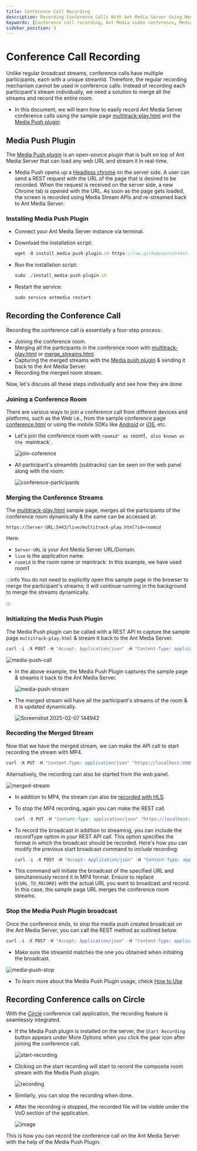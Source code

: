 ```yaml
---
title: Conference Call Recording
description: Recording Conference Calls With Ant Media Server Using Media Push
keywords: [Conference call recording, Ant Media video conference, Media push plugin, Circle]
sidebar_position: 3
---
```


# Conference Call Recording

Unlike regular broadcast streams, conference calls have multiple participants, each with a unique streamId. Therefore, the regular recording mechanism cannot be used in conference calls. Instead of recording each participant's stream individually, we need a solution to merge all the streams and record the entire room.

- In this document, we will learn how to easily record Ant Media Server conference calls using the sample page [multitrack-play.html](https://github.com/ant-media/StreamApp/blob/master/src/main/webapp/multitrack-play.html) and the [Media Push plugin](https://antmedia.io/docs/guides/recording-live-streams/media-push-plugin/).

## Media Push Plugin

The [Media Push plugin](https://github.com/ant-media/Plugins/tree/master/MediaPushPlugin) is an open-source plugin that is built on top of Ant Media Server that can load any web URL and stream it in real-time.

- Media Push opens up a [Headless chrome](https://developer.chrome.com/docs/chromium/headless#:~:text=Back%20in%202017%2C%20Chrome%2059,projects%20like%20Puppeteer%20or%20ChromeDriver) on the server side. A user can send a REST request with the URL of the page that is desired to be recorded. When the request is received on the server side, a new Chrome tab is opened with the URL. As soon as the page gets loaded, the screen is recorded using Media Stream APIs and re-streamed back to Ant Media Server.

### Installing Media Push Plugin

- Connect your Ant Media Server instance via terminal.
- Download the installation script:

  ```js
  wget -O install_media-push-plugin.sh https://raw.githubusercontent.com/ant-media/Plugins/master/MediaPushPlugin/src/main/script/install_media-push-plugin.sh && chmod 755 install_media-push-plugin.sh
  ```
- Run the installation script:

  ```js
  sudo ./install_media-push-plugin.sh
  ```
- Restart the service:

  ```js
  sudo service antmedia restart
  ```

## Recording the Conference Call

Recording the conference call is essentially a four-step process:
- Joining the conference room.
- Merging all the participants in the conference room with [multitrack-play.html](https://github.com/ant-media/StreamApp/blob/master/src/main/webapp/multitrack-play.html) or [merge_streams.html](https://github.com/ant-media/StreamApp/blob/master/src/main/webapp/merge_streams.html).
- Capturing the merged streams with the [Media push plugin](https://github.com/ant-media/Plugins/tree/master/MediaPushPlugin) & sending it back to the Ant Media Server.
- Recording the merged room stream.

Now, let's discuss all these steps individually and see how they are done.

### Joining a Conference Room

There are various ways to join a conference call from different devices and platforms, such as the Web i.e., from the sample conference page [conference.html](https://github.com/ant-media/StreamApp/blob/master/src/main/webapp/conference.html) or using the mobile SDKs like [Android](https://github.com/ant-media/WebRTC-Android-SDK) or [iOS](https://github.com/ant-media/WebRTC-iOS-SDK), etc.

- Let's join the conference room with `roomid' as `room1`, also known as the `maintrack`.

  ![join-coference](https://github.com/user-attachments/assets/a764c2e9-1396-4147-b304-b3700fe01b11)

- All participant's streamIds (subtracks) can be seen on the web panel along with the room.

  ![conference-participants](https://github.com/user-attachments/assets/9fe69d30-cb16-4ef0-ab11-e178977ba5e5)

### Merging the Conference Streams

The [multitrack-play.html](https://github.com/ant-media/StreamApp/blob/master/src/main/webapp/multitrack-play.html) sample page, merges all the participants of the conference room dynamically & the same can be accessed at:

```
https://Server-URL:5443/live/multitrack-play.html?id=roomid
```

Here:

- `Server-URL` is your Ant Media Server URL/Domain.
- `live` is the application name.
- `roomid` is the room name or maintrack. In this example, we have used room1

:::info
You do not need to explicitly open this sample page in the browser to merge the participant's streams; it will continue running in the background to merge the streams dynamically.

::: 


### Initializing the Media Push Plugin

The Media Push plugin can be called with a REST API to capture the sample page `multitrack-play.html` & stream it back to the Ant Media Server.

```js
curl -i -X POST -H "Accept: Application/json" -H "Content-Type: application/json" "http://localhost:5080/live/rest/v1/media-push/start"  -d '{"url": "http://localhost:5080/live/multitrack-play.html?id=room1", "width": 1280, "height": 720}'
```

![media-push-call](https://github.com/user-attachments/assets/423e232d-1c07-409d-98fb-5a590d42a21f)

- In the above example, the Media Push Plugin captures the sample page & streams it back to the Ant Media Server.

  ![media-push-stream](https://github.com/user-attachments/assets/66f73678-0f56-4d41-870b-6c2732aed840)

- The merged stream will have all the participant's streams of the room & it is updated dynamically.

  ![Screenshot 2025-02-07 144942](https://github.com/user-attachments/assets/d2d0777d-0523-40c8-9088-88a74c638afa)

### Recording the Merged Stream

Now that we have the merged stream, we can make the API call to start recording the stream with MP4.

```js
curl -X PUT -H "Content-Type: application/json" "https://localhost:5080/live/rest/v2/broadcasts/JQzivjSFdVTJ1738919890828/recording/true"
```

Alternatively, the recording can also be started from the web panel.

![merged-stream](https://github.com/user-attachments/assets/b4fd1a91-50df-42a1-bd35-0e44e8526dd4)

- In addition to MP4, the stream can also be [recorded with HLS](https://antmedia.io/docs/guides/recording-live-streams/hls-recording/).

- To stop the MP4 recording, again you can make the REST call.

  ```js
  curl -X PUT -H "Content-Type: application/json" "https://localhost:5080/live/rest/v2/broadcasts/JQzivjSFdVTJ1738919890828/recording/false"
  ```

- To record the broadcast in addition to streaming, you can include the recordType option in your REST API call. This option specifies the format in which the broadcast should be recorded. Here's how you can modify the previous start broadcast command to include recording:

  ```js
  curl -i -X POST -H "Accept: Application/json" -H "Content-Type: application/json" "${ANT_MEDIA_SERVER_BASE_URL}/${APP_NAME}/rest/v1/media-push/start" -d  '{"url": "'"${URL_TO_RECORD}"'", "width": 1280, "height": 720, "recordType":"mp4"}'
  ```

- This command will initiate the broadcast of the specified URL and simultaneously record it in MP4 format. Ensure to replace `${URL_TO_RECORD}` with the actual URL you want to broadcast and record. In this case, the sample page URL merges the conference room streams.


### Stop the Media Push Plugin broadcast

Once the conference ends, to stop the media push created broadcast on the Ant Media Server, you can call the REST method as outlined below.

```js
curl -i -X POST -H "Accept: Application/json" -H "Content-Type: application/json" "http://localhost:5080/live/rest/v1/media-push/stop/JQzivjSFdVTJ1738919890828"
```

- Make sure the streamId matches the one you obtained when initiating the broadcast.

![media-push-stop](https://github.com/user-attachments/assets/5c921103-0fd1-4706-b933-f8490184f11a)

- To learn more about the Media Push Plugin usage, check [How to Use](https://github.com/ant-media/Plugins/tree/master/MediaPushPlugin#how-to-use)

## Recording Conference calls on Circle 

With the [Circle](https://github.com/ant-media/conference-call-application) conference call application, the recording feature is seamlessly integrated.

- If the Media Push plugin is installed on the server, the `Start Recording` button appears under More Options when you click the gear icon after joining the conference call.

  ![start-recording](https://github.com/user-attachments/assets/9be13e63-bfdc-4b27-b411-3fa08cae9c70)

- Clicking on the start recording will start to record the composite room stream with the Media Push plugin.

  ![recording](https://github.com/user-attachments/assets/62601667-44f8-4d32-8742-ff1b50899732)

- Similarly, you can stop the recording when done.
- After the recording is stopped, the recorded file will be visible under the VoD section of the application.

  ![image](https://github.com/user-attachments/assets/59b1555f-f2a7-43a5-a955-5e0b704537e7)

This is how you can record the conference call on the Ant Media Server with the help of the Media Push Plugin.
